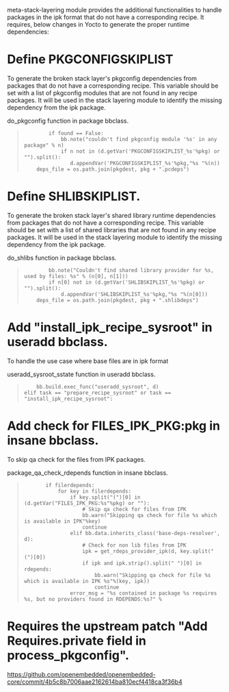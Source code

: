 meta-stack-layering module provides the additional functionalities to handle packages in the ipk format that do not have a corresponding recipe. It requires, below changes in Yocto to generate the proper runtime dependencies:
 
# Define PKGCONFIGSKIPLIST
To generate the broken stack layer's pkgconfig dependencies from packages that do not have a corresponding recipe.
This variable should be set with a list of pkgconfig modules that are not found in any recipe packages. It will be used in the stack layering module to identify the missing dependency from the ipk package.

do_pkgconfig function in package bbclass.
>             if found == False:
>                 bb.note("couldn't find pkgconfig module '%s' in any package" % n)
>                 if n not in (d.getVar('PKGCONFIGSKIPLIST_%s'%pkg) or "").split():
>                    d.appendVar('PKGCONFIGSKIPLIST_%s'%pkg,"%s "%(n))
>         deps_file = os.path.join(pkgdest, pkg + ".pcdeps")

# Define SHLIBSKIPLIST.
To generate the broken stack layer's shared library runtime dependencies from packages that do not have a corresponding recipe.
This variable should be set with a list of shared libraries that are not found in any recipe packages. It will be used in the stack layering module to identify the missing dependency from the ipk package.

do_shlibs function in package bbclass.
>             bb.note("Couldn't find shared library provider for %s, used by files: %s" % (n[0], n[1]))
>             if n[0] not in (d.getVar('SHLIBSKIPLIST_%s'%pkg) or "").split():
>                 d.appendVar('SHLIBSKIPLIST_%s'%pkg,"%s "%(n[0]))
>         deps_file = os.path.join(pkgdest, pkg + ".shlibdeps")


# Add "install_ipk_recipe_sysroot" in useradd bbclass.
To handle the use case where base files are in ipk format

useradd_sysroot_sstate function in useradd bbclass.
>         bb.build.exec_func("useradd_sysroot", d)
>     elif task == "prepare_recipe_sysroot" or task == "install_ipk_recipe_sysroot":

# Add check for FILES_IPK_PKG:pkg in insane bbclass.
To skip qa check for the files from IPK packages.

package_qa_check_rdepends function in insane bbclass.
>            if filerdepends:
>                for key in filerdepends:
>                    if key.split("(")[0] in (d.getVar("FILES_IPK_PKG:%s"%pkg) or ""):
>                        # Skip qa check for files from IPK
>                        bb.warn("Skipping qa check for file %s which is available in IPK"%key)
>                        continue
>                    elif bb.data.inherits_class('base-deps-resolver', d):
>                        # Check for non lib files from IPK
>                        ipk = get_rdeps_provider_ipk(d, key.split("(")[0])
>                        if ipk and ipk.strip().split(" ")[0] in rdepends:
>                            bb.warn("Skipping qa check for file %s which is available in IPK %s"%(key, ipk))
>                            continue
>                    error_msg = "%s contained in package %s requires %s, but no providers found in RDEPENDS:%s?" %

# Requires the upstream patch "Add Requires.private field in process_pkgconfig".

https://github.com/openembedded/openembedded-core/commit/4b5c8b7006aae2162614ba810ecf4418ca3f36b4
